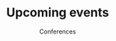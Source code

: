 ---
title: Upcoming events
parent: events
title_shortcuts: Events 
subtitle: Conferences
icon: fa-solid fa-calendar-days
in_shortcuts: true
order_shortcuts: 6
order: 1
sections:

   - file: intro
     layout: text     

---